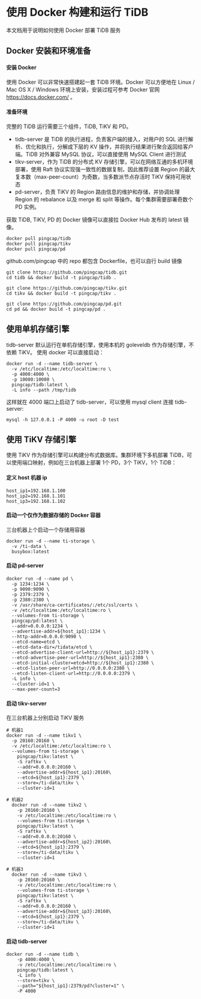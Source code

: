 # 使用 Docker 构建和运行 TiDB

本文档用于说明如何使用 Docker 部署 TiDB 服务

## Docker 安装和环境准备

#### 安装 Docker
使用 Docker 可以非常快速搭建起一套 TiDB 环境。Docker 可以方便地在 Linux / Mac OS X / Windows 环境上安装，安装过程可参考 Docker 官网 https://docs.docker.com/ 。

#### 准备环境
完整的 TiDB 运行需要三个组件，TiDB, TiKV 和 PD。
* tidb-server 是 TiDB 的执行进程，负责客户端的接入，对用户的 SQL 进行解析、优化和执行，分解成下层的 KV 操作，并将执行结果进行聚合返回给客户端。TiDB 对外兼容 MySQL 协议，可以直接使用 MySQL Client 进行测试
* tikv-server，作为 TiDB 的分布式 KV 存储引擎，可以在网络互通的多机环境部署，使用 Raft 协议实现强一致性的数据复制，因此推荐设置 Region 的最大复本数（max-peer-count）为奇数，当多数派节点存活时 TiKV 保持可用状态
* pd-server，负责 TiKV 的 Region 路由信息的维护和存储，并协调处理 Region 的 rebalance 以及 merge 和 split 等操作。每个集群需要部署奇数个 PD 实例。

获取 TiDB, TiKV, PD 的 Docker 镜像可以直接拉 Docker Hub 发布的 latest 镜像。

```
docker pull pingcap/tidb
docker pull pingcap/tikv
docker pull pingcap/pd
```

github.com/pingcap 中的 repo 都包含 Dockerfile，也可以自行 build 镜像

```
git clone https://github.com/pingcap/tidb.git
cd tidb && docker build -t pingcap/tidb .

git clone https://github.com/pingcap/tikv.git
cd tikv && docker build -t pingcap/tikv .

git clone https://github.com/pingcap/pd.git
cd pd && docker build -t pingcap/pd .
```

## 使用单机存储引擎
tidb-server 默认运行在单机存储引擎，使用本机的 goleveldb 作为存储引擎，不依赖 TiKV。
使用 docker 可以直接启动：
```
docker run -d --name tidb-server \
  -v /etc/localtime:/etc/localtime:ro \
  -p 4000:4000 \
  -p 10080:10080 \
  pingcap/tidb:latest \
  -L info --path /tmp/tidb
```

这样就在 4000 端口上启动了 tidb-server，可以使用 mysql client 连接 tidb-server:
```
mysql -h 127.0.0.1 -P 4000 -u root -D test
```

## 使用 TiKV 存储引擎
使用 TiKV 作为存储引擎可以构建分布式数据库。集群环境下多机部署 TiDB，可以使用端口映射，例如在三台机器上部署 1个 PD，3个 TiKV，1个 TiDB：

#### 定义 host 机器 ip
```
host_ip1=192.168.1.100
host_ip2=192.168.1.101
host_ip3=192.168.1.102
```

#### 启动一个仅作为数据存储的 Docker 容器
三台机器上个启动一个存储用容器
```
docker run -d --name ti-storage \
  -v /ti-data \
  busybox:latest
```

#### 启动 pd-server
```
docker run -d --name pd \
  -p 1234:1234 \
  -p 9090:9090 \
  -p 2379:2379 \
  -p 2380:2380 \
  -v /usr/share/ca-certificates/:/etc/ssl/certs \
  -v /etc/localtime:/etc/localtime:ro \
  --volumes-from ti-storage \
  pingcap/pd:latest \
  --addr=0.0.0.0:1234 \
  --advertise-addr=${host_ip1}:1234 \
  --http-addr=0.0.0.0:9090 \
  --etcd-name=etcd \
  --etcd-data-dir=/ti­data/etcd \
  --etcd-advertise-client-url=http://${host_ip1}:2379 \
  --etcd-advertise-peer-url=http://${host_ip1}:2380 \
  --etcd-initial-cluster=etcd=http://${host_ip1}:2380 \
  --etcd-listen-peer-url=http://0.0.0.0:2380 \
  --etcd-listen-client-url=http://0.0.0.0:2379 \
  -L info \
  --cluster-id=1 \
  --max-peer-count=3
```

#### 启动 tikv-server
在三台机器上分别启动 TiKV 服务
```
# 机器1
docker run -d --name tikv1 \
  -p 20160:20160 \
  -v /etc/localtime:/etc/localtime:ro \
  --volumes-from ti-storage \
    pingcap/tikv:latest \
    -S raftkv \
    --addr=0.0.0.0:20160 \
    --advertise-addr=${host_ip1}:20160\
    --etcd=${host_ip1}:2379 \
    --store=/ti-data/tikv \
    --cluster-id=1

# 机器2
  docker run -d --name tikv2 \
    -p 20160:20160 \
    -v /etc/localtime:/etc/localtime:ro \
    --volumes-from ti-storage \
    pingcap/tikv:latest \
    -S raftkv \
    --addr=0.0.0.0:20160 \
    --advertise-addr=${host_ip2}:20160\
    --etcd=${host_ip1}:2379 \
    --store=/ti-data/tikv \
    --cluster-id=1

# 机器3
  docker run -d --name tikv3 \
    -p 20160:20160 \
    -v /etc/localtime:/etc/localtime:ro \
    --volumes-from ti-storage \
    pingcap/tikv:latest \
    -S raftkv \
    --addr=0.0.0.0:20160 \
    --advertise-addr=${host_ip3}:20160\
    --etcd=${host_ip1}:2379 \
    --store=/ti-data/tikv \
    --cluster-id=1
```

#### 启动 tidb-server
```
docker run -d --name tidb \
    -p 4000:4000 \
    -v /etc/localtime:/etc/localtime:ro \
    pingcap/tidb:latest \
    -L info \
    --store=tikv \
    --path="${host_ip1}:2379/pd?cluster=1" \
    -P 4000
```
